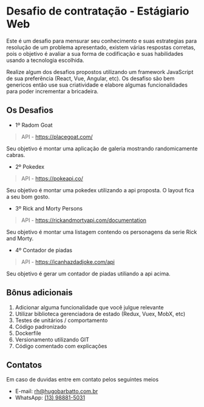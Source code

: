# Desafio de contratação - Estágiario Web

Este é um desafio para mensurar seu conhecimento e suas estrategias para resolução de um problema apresentado,  existem várias respostas corretas, pois o objetivo é avaliar a sua forma de codificação e suas habilidades usando a tecnologia escolhida.

Realize algum dos desafios propostos utilizando um framework JavaScript de sua preferência (React, Vue, Angular, etc).
Os desafiso são bem genericos então use sua criatividade e elabore algumas funcionalidades para poder incrementar a bricadeira.

## Os Desafios
-  1º Radom Goat 
> API - https://placegoat.com/

Seu objetivo é montar uma aplicação de galeria mostrando randomicamente cabras.

- 2º Pokedex 
> API - https://pokeapi.co/

Seu objetivo é montar uma pokedex utilizando a api proposta.
O layout fica a seu bom gosto.

- 3º Rick and Morty Persons 
> API - https://rickandmortyapi.com/documentation

Seu objetivo é montar uma listagem contendo os personagens da serie Rick and Morty.

- 4º Contador de piadas
> API - https://icanhazdadjoke.com/api

Seu objetivo é gerar um contador de piadas utiliando a api acima.


## Bônus adicionais

1. Adicionar alguma funcionalidade que você julgue relevante
2. Utilizar biblioteca gerenciadora de estado (Redux, Vuex, MobX, etc)
3. Testes de unitários / comportamento
4. Código padronizado
5. Dockerfile
6. Versionamento utilizando GIT
7. Código comentado com explicações

## Contatos
Em caso de duvidas entre em contato pelos seguintes meios
- E-mail: rh@hugobarbatto.com.br
- WhatsApp: [(13) 98881-5031]('tel:13988815031')
